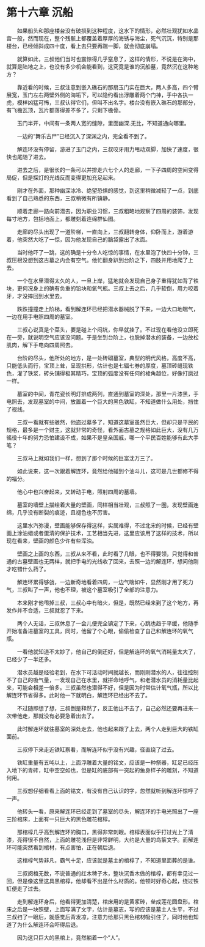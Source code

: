 # 第十六章 沉船


　　如果船头和那座楼台没有破损到这种程度，这水下的情形，必然壮观犹如水晶宫一般，然而现在，整个残骸上都覆盖着厚厚的海锈与海尘，死气沉沉，特别是那楼台，已经倾斜成四十度，看上去只要再踹一脚，就会彻底崩塌。

　　就算如此，三叔他们当时也震惊得几乎窒息了，这样的情形，不说是在海中，就算是陆地之上，也没有多少机会能看到，这究竟是谁的沉船墓，竟然沉在这种地方？

　　靠近看的时候，三叔注意到嵌入礁石的那扇玉门实在巨大，两人多高，四个臂展宽，玉门左右两壁外侧的海垢下，可以隐约看出浮雕着两个门神，手中各执一虎，模样凶猛可怖，三叔认得它们，但叫不出名字。楼台没有嵌入礁石的那部分，有飞檐瓦顶，瓦片都落得差不多了，只剩下檐骨。

　　玉门半开，中间有一条两人宽的缝隙，里面幽深.无比，不知道通向哪里。

　　一边的”舞乐古尸”已经沉入了深渊之内，完全看不到了。

　　解连环没有停留，游进了玉门之内，三叔咬牙用力甩动双脚，加快了速度，很快也尾随了进去。

　　进去之后，是很长的一条可以并排走六七个人的走廊，一下子四周的空间变得局促，但是探灯的光线反而变得更加充足起来。 

　　刚才在外面，那种幽深冰冷、绝望恐惧的感觉，到这里稍微减轻了一点，到底看到了自己熟悉的东西，三叔稍微有所镇静。 

　　顺着走廊一路向前潜去，因为职业习惯，三叔粗略地观察了四周的装饰，发现每寸地方，包括地面上，都雕刻着连绵群仙图。

　　走廊的尽头出现了一道阶梯，一直向上，三叔翻转身体，仰卧而上，游着游着，他突然大吃了一惊，因为他发现自己的脑袋露出了水面。

　　当时他吓了一跳，这的确是十分令人吃惊的事情，在水里泡了快四十分钟，三叔压根没想到这古墓之内会有空气。他忙翻身趴到台阶之下，四肢并用地爬了上去。

　　一个在水里潜得太久的人，一旦上岸，猛地就会发现自己身子重得犹如背了铁块，更何况身上的确有负重的铅块和氧气瓶。三叔上去之后，几乎软倒，用力咬着牙，才没摔回到水里去。

　　跌跌撞撞走上阶梯，看到解连环已经把潜水器械脱了下来，一边大口地喘气，一边在用手电照四周的墓室。

　　三叔心说真是个菜头，要是碰上个闷坑，你早就挂了。不过现在看他没立即死在一旁，就说明空气应该没问题。于是坐到台阶上，也脱掉潜水的装备，一边放松肌肉，解下手电向四周照去。

　　台阶的尽头，他所处的地方，是一处砖砌墓室，典型的明代风格，高度不高，只能低头而行，宝顶上耸，呈现拱形，估计也是七辐七券的厚度，墓顶砖缝现铁色，灌了铁浆，砖头铺得极其精巧，宝顶的弧度没有任何的棱角越位，好像打磨过一样。

　　墓室的中间，青花瓷长明灯排成两列，直通到墓室的深处，那里一片漆黑，手电照去，发现墓室的中间，放置着一个巨大的黑色铁缸，不知道做什么用处，挡住了视线。

　　三叔一看就有些骇然，他盗过墓多了，知道这墓室虽然巨大，但却只是平民的规格，最多是一个财主，这就非常的奇怪，看外面古墓之规格如此巨大，没有几万徭役十年的努力恐怕建设不成，如果不是皇亲国戚，哪一个平民百姓能够有此大手笔？ 

　　三叔马上就如我们一样，想到了那个时候的巨富沈万三了。 

　　如此说来，这一次跟着解连环，竟然给他碰到个油斗儿，这可是几世都修不得的福分。

　　他心中也兴奋起来，又转动手电，照射四周的墓墙。

　　墓室的墙壁上描绘着大量的壁画，同样相当壮观，三叔照了一圈，发现壁画连绵，几乎没有断裂的痕迹，且褪色也不厉害。

　　这里水汽弥漫，壁画能够保存得这样，实属难得，不过北宋的时候，已经有壁画上涂油蜡或者蛋清的保护技术，工艺相当先进，这里应该用了这样的技术，所以现在看来，壁画的颜色少许有些浑浊。

　　壁画之上画的东西，三叔从来不看，此时看了几眼，也不得要领，只觉得和普通的古墓壁画也无两样，就把手电的光线收了回来，去照一边的解连环，想问他刚才吃错什么药了。

　　解连环累得够戗，一边新奇地看着四周，一边气喘如牛，显然刚才用了死力气，三叔叫了一声，他也不理，被这个墓室吸引了全部的注意力。

　　本来刚才他甩掉三叔，三叔心中有暗火，但是，既然已经来到了这个地方，再发作并不合适，三叔就忍了下来。

　　两个人无话，三叔休息了一会儿便完全镇定了下来，心跳也趋于平缓，他随手开始准备进墓室的工具，同时，他留了个心眼，偷偷检查了自己和解连环的氧气瓶。

　　一看他就知道不太妙了，他自己的倒还好，但是解连环的氧气消耗量太大了，已经少了一半还多。

　　潜水员越是经验老到，在水下可活动时间就越长，而刚刚潜水的人，往往控制不了自己的吸气量，一发现自己在水里，就拼命地呼气，和老潜水员的消耗量比起来，可能会相差一倍多。三叔虽然也潜得不好，但是因为时常估计氧气瓶，所以比解连环节省得多。此时他一下就明白，解连环已经出不去了。

　　不过随即想了想，三叔倒是释然了，反正他出不去了，自己必然还要再进来一次带他走，那就没有必要急着出去了。

　　此时解连环就往墓室的深处走去，他也起来跟了上去，两个人走到巨大的铁缸面前。

　　三叔停下来走近铁缸察看，而解连环似乎没有兴趣，径直绕了过去。

　　铁缸重量有五吨以上，上面浮雕着大量的铭文，应该是一种祭器，缸足已经压入地下的青砖，缸中空空如也，但是缸的底部有一突起的鱼身样子的雕刻，不知道何用。

　　三叔想仔细看看上面的铭文，有没有自己认识的字，忽然就听到解连环惊呼了一声。

　　他转头一看，原来解连环已经走到了墓室的尽头，解连环的手电光照出了一座三阶棺床，上面有一只巨大的黑色雕花棺椁。

　　那棺椁几乎高到解连环的胸口，黑得非常刺眼。棺椁表面似乎打过光上了清漆，亮得很不自然，上面的雕花浅但是非常鲜明，大约是大量的鸟篆文字。而解连环可能突然看到棺材，有点害怕，正在朝后退。

　　这棺椁气势非凡，霸气十足，应该就是墓主的棺椁了，不知道里面葬的是谁。

　　三叔阅棺无数，不说普通的红木稗子木，整块沉香木做的棺椁，都有幸见过一回，但是像这里这具黑棺椁，他却看不出是什么材质的。他顿时好奇心起，绕过铁缸便走了过去。

　　走到解连环身后，他看得更加清楚，棺床用的是黄浆砖，垒成莲花圆盘形。棺床之后是一块照壁，上面写满了文字，估计是墓志，写的应该是墓主人生平，不过三叔扫了一眼后，就感觉后背发凉，注意力给那只黑色棺材吸引住了，同时他也知道了为什么解连环会吓得后退。

　　因为这只巨大的黑棺上，竟然躺着一个”人”。

